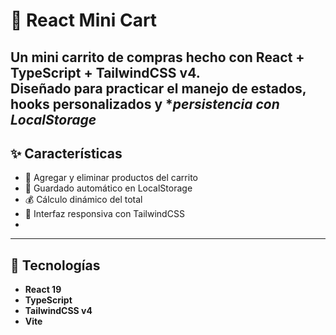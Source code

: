 # 🛒 React Mini Cart

Un mini carrito de compras hecho con **React + TypeScript + TailwindCSS v4**.  
Diseñado para practicar el manejo de **estados, hooks personalizados** y **persistencia con LocalStorage*
---

## ✨ Características

- 🧩 Agregar y eliminar productos del carrito  
- 💾 Guardado automático en LocalStorage  
- 💰 Cálculo dinámico del total  
- 🎨 Interfaz responsiva con TailwindCSS
- 
---

## 🧠 Tecnologías

- **React 19**
- **TypeScript**
- **TailwindCSS v4**
- **Vite**
